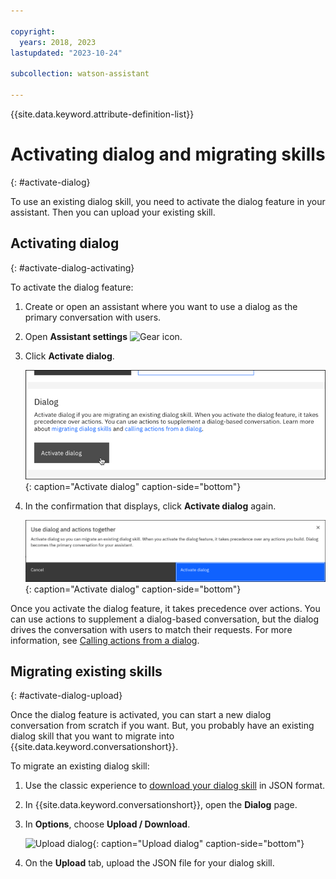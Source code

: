 ```yaml
---

copyright:
  years: 2018, 2023
lastupdated: "2023-10-24"

subcollection: watson-assistant

---
```


{{site.data.keyword.attribute-definition-list}}

# Activating dialog and migrating skills
{: #activate-dialog}

To use an existing dialog skill, you need to activate the dialog feature in your assistant. Then you can upload your existing skill.

## Activating dialog
{: #activate-dialog-activating}

To activate the dialog feature:

1.  Create or open an assistant where you want to use a dialog as the primary conversation with users.

1.  Open **Assistant settings** ![Gear icon](../../icons/settings.svg).

1.  Click **Activate dialog**.

    ![Activate dialog](images/activate-dialog.png){: caption="Activate dialog" caption-side="bottom"}

1.  In the confirmation that displays, click **Activate dialog** again.

    ![Activate dialog](images/activate-dialog-modal.png){: caption="Activate dialog" caption-side="bottom"}

Once you activate the dialog feature, it takes precedence over actions. You can use actions to supplement a dialog-based conversation, but the dialog drives the conversation with users to match their requests. For more information, see [Calling actions from a dialog](/docs/watson-assistant?topic=watson-assistant-dialog-call-action).

## Migrating existing skills
{: #activate-dialog-upload}

Once the dialog feature is activated, you can start a new dialog conversation from scratch if you want. But, you probably have an existing dialog skill that you want to migrate into {{site.data.keyword.conversationshort}}.

To migrate an existing dialog skill:

1.  Use the classic experience to [download your dialog skill](/docs/watson-assistant?topic=watson-assistant-admin-backup-restore#backup-restore-classic) in JSON format. 

1.  In {{site.data.keyword.conversationshort}}, open the **Dialog** page.

1.  In **Options**, choose **Upload / Download**.

    ![Upload dialog](images/dialog-upload.png){: caption="Upload dialog" caption-side="bottom"}

1.  On the **Upload** tab, upload the JSON file for your dialog skill.
